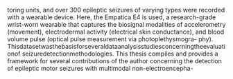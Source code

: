 toring units, and over 300 epileptic seizures of varying types were recorded with a wearable
device. Here, the Empatica E4 is used, a research-grade wrist-worn wearable that captures
the biosignal modalities of accelerometry (movement), electrodermal activity (electrical skin
conductance), and blood volume pulse (optical pulse measurement via photoplethysmogra-
phy). Thisdatasetwasthebasisforseveraldataanalysisstudiesconcerningtheevaluationof
seizuredetectionmethodologies.
This thesis compiles and provides a framework for several contributions of the author
concerning the detection of epileptic motor seizures with multimodal non-electroencepha-
